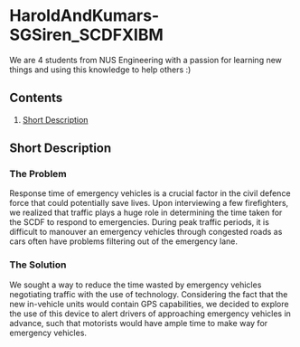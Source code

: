 # HaroldAndKumars-SGSiren_SCDFXIBM
We are 4 students from NUS Engineering with a passion for learning new things and using this knowledge to help others :)


## **Contents**
1. [Short Description](short-description)

## **Short Description**

### **The Problem**
Response time of emergency vehicles is a crucial factor in the civil defence force that could potentially save lives. Upon interviewing a few firefighters, we realized that traffic plays a huge role in determining the time taken for the SCDF to respond to emergencies. During peak traffic periods, it is difficult to manouver an emergency vehicles through congested roads as cars often have problems filtering out of the emergency lane.

### **The Solution**
We sought a way to reduce the time wasted by emergency vehicles negotiating traffic with the use of technology. Considering the fact that the new in-vehicle units would contain GPS capabilities, we decided to explore the use of this device to alert drivers of approaching emergency vehicles in advance, such that motorists would have ample time to make way for emergency vehicles. 



